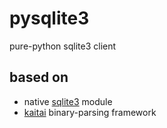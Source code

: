 # pysqlite3

pure-python sqlite3 client

## based on

- native [sqlite3](https://docs.python.org/3/library/sqlite3.html) module
- [kaitai](https://kaitai.io/) binary-parsing framework
